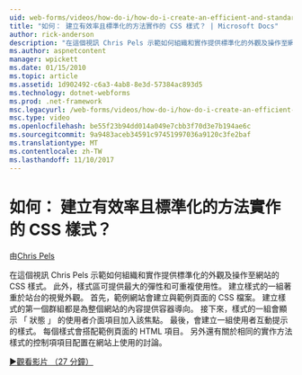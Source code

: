 ```yaml
---
uid: web-forms/videos/how-do-i/how-do-i-create-an-efficient-and-standardized-approach-for-implementing-css-styles
title: "如何： 建立有效率且標準化的方法實作的 CSS 樣式？ | Microsoft Docs"
author: rick-anderson
description: "在這個視訊 Chris Pels 示範如何組織和實作提供標準化的外觀及操作至網站的 CSS 樣式。 此外，樣式是..."
ms.author: aspnetcontent
manager: wpickett
ms.date: 01/15/2010
ms.topic: article
ms.assetid: 1d902492-c6a3-4ab8-8e3d-57384ac893d5
ms.technology: dotnet-webforms
ms.prod: .net-framework
msc.legacyurl: /web-forms/videos/how-do-i/how-do-i-create-an-efficient-and-standardized-approach-for-implementing-css-styles
msc.type: video
ms.openlocfilehash: be55f23b94dd014a049e7cbb3f70d3e7b194ae6c
ms.sourcegitcommit: 9a9483aceb34591c97451997036a9120c3fe2baf
ms.translationtype: MT
ms.contentlocale: zh-TW
ms.lasthandoff: 11/10/2017
---
```

<a name="how-do-i-create-an-efficient-and-standardized-approach-for-implementing-css-styles"></a>如何： 建立有效率且標準化的方法實作的 CSS 樣式？
====================
由[Chris Pels](https://twitter.com/chrispels)

在這個視訊 Chris Pels 示範如何組織和實作提供標準化的外觀及操作至網站的 CSS 樣式。 此外，樣式區可提供最大的彈性和可重複使用性。 建立樣式的一組著重於站台的視覺外觀。 首先，範例網站會建立與範例頁面的 CSS 檔案。 建立樣式的第一個群組都是為整個網站的內容提供容器導向。 接下來，樣式的一組會顯示 「 狀態 」 的使用者介面項目加入該焦點。 最後，會建立一組使用者互動提示的樣式。 每個樣式會搭配範例頁面的 HTML 項目。 另外還有關於相同的實作方法樣式的控制項項目配置在網站上使用的討論。

[&#9654;觀看影片 （27 分鐘）](https://channel9.msdn.com/Blogs/ASP-NET-Site-Videos/how-do-i-create-an-efficient-and-standardized-approach-for-implementing-css-styles)
